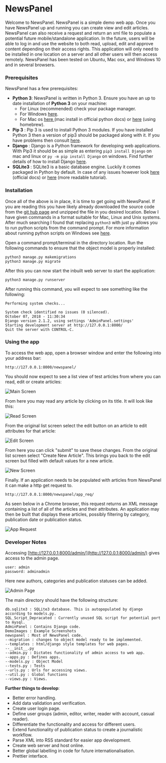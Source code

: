 # NewsPanel

Welcome to NewsPanel. NewsPanel is a simple demo web app. Once you have NewsPanel up and running you can create view and edit articles. NewsPanel can also receive a request and return an xml file to populate a potential future mobile/standalone application. In the  future, users will be able to log in and use the website to both read, upload, edit and approve content depending on their access rights. This application will only need to be installed in one location on a server and all other users will then access remotely. NewsPanel has been tested on Ubuntu, Mac osx, and Windows 10 and in several browsers.

### Prerequisites

NewsPanel has a few prerequisites:

- **Python 3**: NewsPanel is written in Python 3. Ensure you have an up to date installation of **Python 3** on your machine:
  - For Linux (recommended) check your package manager. 
  - For Windows [here](https://www.python.org/downloads/windows/).
  - For Mac os [here ](https://www.python.org/downloads/mac-osx/) (mac install in official python docs) or [here](https://docs.python-guide.org/starting/install3/osx/) (using homebrew).
- **Pip 3** : Pip 3 is used to install Python 3 modules. If you have installed Python 3 then a version of pip3 should be packaged along with it. If you have problems then consult [here](https://pip.pypa.io/en/stable/installing/).
- **Django** : Django is a Python framework for developing web applications. With Pip3 it should be as simple as entering `pip3 install Django` on mac and linux or `py -m pip install Django` on windows. Find further details of how to install Django [here](https://docs.djangoproject.com/en/2.1/topics/install/#installing-official-release).
- **SQLite3** : SQLite3 is a basic database engine. Luckily it comes packaged in Python by default. In case of any issues however look [here](https://www.sqlite.org/docs.html) (official docs) or [here](https://www.tutorialspoint.com/sqlite/sqlite_installation.htm) (more readable tutorial).

### Installation

Once all of the above is in place, it is time to get going with NewsPanel. If you are reading this you have likely already downloaded the source code from the [git hub page](https://github.com/bossstein/newspanel) and unzipped the file in you desired location. Below I have given commands in a format suitable for Mac, Linux and Unix systems. After much searching I found that replacing `python3` with just `py` allows you to run python scripts from the command prompt. For more information about running python scripts on Windows see [here](https://docs.python.org/3.3/using/windows.html). 

Open a command prompt/terminal in the directory location. Run the following commands to ensure that the object model is properly installed:

```
python3 manage.py makemigrations
python3 manage.py migrate
```

After this you can now start the inbuilt web server to start the application:

```
python3 manage.py runserver
```

After running this command, you will expect to see something like the following:

```
Performing system checks...

System check identified no issues (0 silenced).
October 07, 2018 - 11:30:34
Django version 2.1.2, using settings 'AdminPanel.settings'
Starting development server at http://127.0.0.1:8000/
Quit the server with CONTROL-C.
```

### Using the app

To access the web app, open a browser window and enter the following into your address bar:

```
http://127.0.0.1:8000/newspanel/
```

You should now expect to see a list view of test articles from where you can read, edit or create articles:

![Main Screen](DemoImages/main_screen.png)

From here you may read any article by clicking on its title. It will look like this:

![Read Screen](DemoImages/read_screen.png)

From the original list screen select the edit button on an article to edit attributes for that article:

![Edit Screen](DemoImages/edit_screen.png)

From here you can click "submit" to save these changes. From the original list screen select "Create New Article". This brings you back to the edit screen but filled with default values for a new article.

![New Screen](DemoImages/new_screen.png)

Finally. If an application needs to be populated with articles from NewsPanel it can make a http get request to.

```http://127.0.0.1:8000/newspanel/app_req/```

As seen below in a Chrome browser, this request returns an XML message containing a list of all of the articles and their attributes. An application may then be built that displays these articles, possibly filtering by category, publication date or publication status. 

![App Request](DemoImages/app_req.png)

### Developer Notes

Accessing [http://127.0.0.1:8000/admin/](http://127.0.0.1:8000/admin/) gives access to the admin page.
 
```
user: admin
password: adminadmin
```
 
Here new authors, categories and publication statuses can be added.

![Admin Page](DemoImages/admin_page.png)

The main directory should have the following structure:

```
db.sqlite3 : SQLite3 database. This is autopopulated by django according to models.py.
SQL_Script_Depracated : Currently unused SQL script for potential port to mysql.
AdminPanel : Contains Django code.
DemoImages : Example Screenshots
newspanel : Most of NewsPanel code.
--migration : changes to object model ready to be implemented.
--templates : html/django style templates for web pages.
--__init__.py
--admin.py : Dictates functionality of admin access to web app. 
--apps.py : Defines apps.
--models.py : Object Model
--tests.py : Tests
--urls.py : Urls for accessing views.
--util.py : Global functions
--views.py : Views.
```

**Further things to develop**:

- Better error handling.
- Add data validation and verification.
- Create user login page.
- Define user groups (admin, editor, writer, reader with account, casual reader).
- Differentiate the functionality and access for different users.
- Extend functionality of publication status to create a journalistic workflow.
- Parse XML into RSS standard for easier app development.
- Create web server and host online.
- Better global labelling in code for future internationalisation.
- Prettier interface.